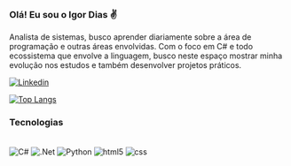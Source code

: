 ### Olá! Eu sou o Igor Dias ✌️
Analista de sistemas, busco aprender diariamente sobre a área de programação e outras áreas envolvidas.
Com o foco em C# e todo ecossistema que envolve a linguagem, busco neste espaço mostrar minha evolução nos estudos e também desenvolver projetos práticos.

[![Linkedin](https://img.shields.io/badge/LinkedIn-0077B5?style=for-the-badge&logo=linkedin&logoColor=white)](https://www.linkedin.com/in/igor-dias-da-silva/)

[![Top Langs](https://github-readme-stats.vercel.app/api/top-langs/?username=IgorDias1998&layout=donut)](https://github.com/IgorDias1998/github-readme-stats)

### Tecnologias

<div style="display: inline_block"><br>
    <img align="center" alt="C#" src="https://img.shields.io/badge/C%23-239120?style=for-the-badge&logo=c-sharp&logoColor=white">
    <img align="center" alt=".Net" src="https://img.shields.io/badge/.NET-5C2D91?style=for-the-badge&logo=.net&logoColor=white">
    <img align="center" alt="Python" src="https://img.shields.io/badge/Python-3776AB?style=for-the-badge&logo=python&logoColor=white">
    <img align="center" alt="html5" src="https://img.shields.io/badge/HTML5-E34F26?style=for-the-badge&logo=html5&logoColor=white">
    <img align="center" alt="css" src="https://img.shields.io/badge/CSS3-1572B6?style=for-the-badge&logo=css3&logoColor=white">
    
</div><br/>
